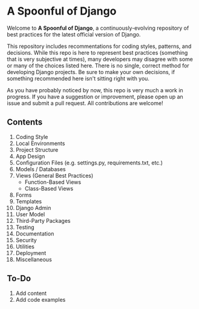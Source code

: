 # A Spoonful of Django

Welcome to **A Spoonful of Django**, a continuously-evolving repository of best practices for the latest official version of Django. 

This repository includes recommentations for coding styles, patterns, and decisions. While this repo is here to represent best practices (something that is very subjective at times), many developers may disagree with some or many of the choices listed here. There is no single, correct method for developing Django projects. Be sure to make your own decisions, if something recommended here isn't sitting right with you.

As you have probably noticed by now, this repo is very much a work in progress. If you have a suggestion or improvement, please open up an issue and submit a pull request. All contributions are welcome!

## Contents

1. Coding Style
2. Local Environments
3. Project Structure
4. App Design
5. Configuration Files (e.g. settings.py, requirements.txt, etc.)
6. Models / Databases
7. Views (General Best Practices)
    * Function-Based Views
    * Class-Based Views
8. Forms
9. Templates
10. Django Admin
11. User Model
12. Third-Party Packages
13. Testing
14. Documentation
15. Security
16. Utilities
17. Deployment
18. Miscellaneous

## To-Do

1. Add content
2. Add code examples